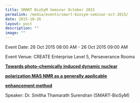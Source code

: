 ```yaml
---
title: SMART BioSyM Seminar October 2015
permalink: /media/events/smart-biosym-seminar-oct-2015/
date: 2015-10-26
layout: post
description: ""
image: ""
---
```



  
Event Date: 26 Oct 2015 08:00 AM - 26 Oct 2015 09:00 AM

Event Venue: CREATE Enterprise Level 5, Perseverance Rooms

**[Towards photo-chemically induced dynamic nuclear](http://web.mit.edu/smart/research/biosym/Towards%20photo-chemically%20induced%20dynamic%20nuclear%20polarization%20MAS%20NMR%20as%20a%20generally%20applicable%20enhancement%20method%20by%20Dr.%20Smitha%20Thamarath%20Surendran%20,26%20October%202015.pdf)** 

[**polarization MAS NMR as a generally applicable**](http://web.mit.edu/smart/research/biosym/Towards%20photo-chemically%20induced%20dynamic%20nuclear%20polarization%20MAS%20NMR%20as%20a%20generally%20applicable%20enhancement%20method%20by%20Dr.%20Smitha%20Thamarath%20Surendran%20,26%20October%202015.pdf) 

**[enhancement method](http://web.mit.edu/smart/research/biosym/Towards%20photo-chemically%20induced%20dynamic%20nuclear%20polarization%20MAS%20NMR%20as%20a%20generally%20applicable%20enhancement%20method%20by%20Dr.%20Smitha%20Thamarath%20Surendran%20,26%20October%202015.pdf)**

Speaker: Dr. Smitha Thamarath Surendran (SMART-BioSyM)